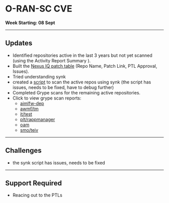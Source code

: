 # O-RAN-SC CVE  
**Week Starting: 08 Sept**

---

## Updates
- Identified repositories active in the last 3 years but not yet scanned (using the Activity Report Summary
).
- Built the [Nexus IQ patch table](../docs/nexus-iq-table.md) (Repo Name, Patch Link, PTL Approval, Issues).
- Tried understanding synk
- created a [script](../scripts/synk.sh) to scan the active repos using synk (the script has issues, needs to be fixed, have to debug further)
- Completed Grype scans for the remaining active repositories.
- Click to view grype scan reports:
    - [aimlfw-dep](../cve-scan-results/)
    - [awmf/tm](../cve-scan-results/tm.md)
    - [it/test](../cve-scan-results/it-test.md)
    - [plt/rappmanager](../cve-scan-results/rappmanager.md)
    - [oam](../cve-scan-results/oam.md)
    - [smo/teiv](../cve-scan-results/teiv.md)

---

## Challenges
- the synk script has issues, needs to be fixed

---

## Support Required
- Reacing out to the PTLs
